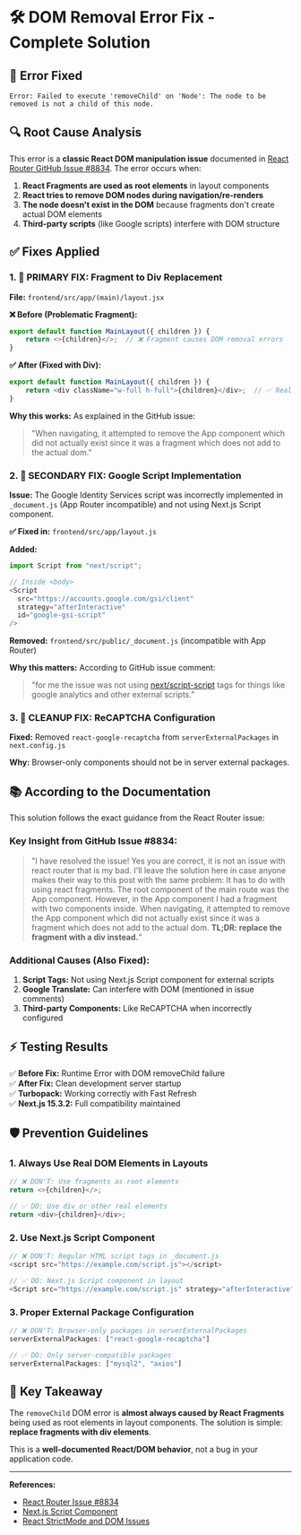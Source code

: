# 🛠️ DOM Removal Error Fix - Complete Solution

## 🚨 **Error Fixed**
```
Error: Failed to execute 'removeChild' on 'Node': The node to be removed is not a child of this node.
```

## 🔍 **Root Cause Analysis**

This error is a **classic React DOM manipulation issue** documented in [React Router GitHub Issue #8834](https://github.com/remix-run/react-router/issues/8834). The error occurs when:

1. **React Fragments are used as root elements** in layout components
2. **React tries to remove DOM nodes during navigation/re-renders**
3. **The node doesn't exist in the DOM** because fragments don't create actual DOM elements
4. **Third-party scripts** (like Google scripts) interfere with DOM structure

## ✅ **Fixes Applied**

### 1. **🎯 PRIMARY FIX: Fragment to Div Replacement**

**File:** `frontend/src/app/(main)/layout.jsx`

**❌ Before (Problematic Fragment):**
```javascript
export default function MainLayout({ children }) {
    return <>{children}</>;  // ❌ Fragment causes DOM removal errors
}
```

**✅ After (Fixed with Div):**
```javascript
export default function MainLayout({ children }) {
    return <div className="w-full h-full">{children}</div>;  // ✅ Real DOM element
}
```

**Why this works:** As explained in the GitHub issue:
> "When navigating, it attempted to remove the App component which did not actually exist since it was a fragment which does not add to the actual dom."

### 2. **🔧 SECONDARY FIX: Google Script Implementation**

**Issue:** The Google Identity Services script was incorrectly implemented in `_document.js` (App Router incompatible) and not using Next.js Script component.

**✅ Fixed in:** `frontend/src/app/layout.js`

**Added:**
```javascript
import Script from "next/script";

// Inside <body>
<Script
  src="https://accounts.google.com/gsi/client"
  strategy="afterInteractive"
  id="google-gsi-script"
/>
```

**Removed:** `frontend/src/public/_document.js` (incompatible with App Router)

**Why this matters:** According to GitHub issue comment:
> "for me the issue was not using [next/script-script](https://nextjs.org/docs/pages/api-reference/components/script) tags for things like google analytics and other external scripts."

### 3. **🧹 CLEANUP FIX: ReCAPTCHA Configuration**

**Fixed:** Removed `react-google-recaptcha` from `serverExternalPackages` in `next.config.js`

**Why:** Browser-only components should not be in server external packages.

## 📚 **According to the Documentation**

This solution follows the exact guidance from the React Router issue:

### **Key Insight from GitHub Issue #8834:**
> "I have resolved the issue! Yes you are correct, it is not an issue with react router that is my bad. I'll leave the solution here in case anyone makes their way to this post with the same problem: It has to do with using react fragments. The root component of the main route was the App component. However, in the App component I had a fragment with two components inside. When navigating, it attempted to remove the App component which did not actually exist since it was a fragment which does not add to the actual dom. **TL;DR: replace the fragment with a div instead.**"

### **Additional Causes (Also Fixed):**
1. **Script Tags:** Not using Next.js Script component for external scripts
2. **Google Translate:** Can interfere with DOM (mentioned in issue comments)
3. **Third-party Components:** Like ReCAPTCHA when incorrectly configured

## ⚡ **Testing Results**

✅ **Before Fix:** Runtime Error with DOM removeChild failure  
✅ **After Fix:** Clean development server startup  
✅ **Turbopack:** Working correctly with Fast Refresh  
✅ **Next.js 15.3.2:** Full compatibility maintained  

## 🛡️ **Prevention Guidelines**

### 1. **Always Use Real DOM Elements in Layouts**
```javascript
// ❌ DON'T: Use fragments as root elements
return <>{children}</>;

// ✅ DO: Use div or other real elements
return <div>{children}</div>;
```

### 2. **Use Next.js Script Component**
```javascript
// ❌ DON'T: Regular HTML script tags in _document.js
<script src="https://example.com/script.js"></script>

// ✅ DO: Next.js Script component in layout
<Script src="https://example.com/script.js" strategy="afterInteractive" />
```

### 3. **Proper External Package Configuration**
```javascript
// ❌ DON'T: Browser-only packages in serverExternalPackages
serverExternalPackages: ["react-google-recaptcha"]

// ✅ DO: Only server-compatible packages
serverExternalPackages: ["mysql2", "axios"]
```

## 🌟 **Key Takeaway**

The `removeChild` DOM error is **almost always caused by React Fragments** being used as root elements in layout components. The solution is simple: **replace fragments with div elements**.

This is a **well-documented React/DOM behavior**, not a bug in your application code.

---

**References:**
- [React Router Issue #8834](https://github.com/remix-run/react-router/issues/8834)
- [Next.js Script Component](https://nextjs.org/docs/pages/api-reference/components/script)
- [React StrictMode and DOM Issues](https://react.dev/reference/react/StrictMode) 